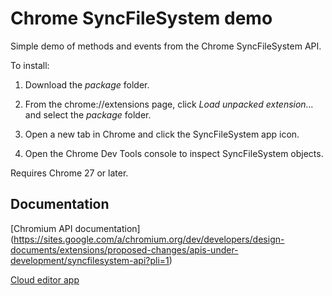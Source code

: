 # Chrome SyncFileSystem demo


Simple demo of methods and events from the Chrome SyncFileSystem API.

To install:

1. Download the _package_ folder.

2. From the chrome://extensions page, click _Load unpacked extension..._ and select the _package_ folder.

3. Open a new tab in Chrome and click the SyncFileSystem app icon.

4. Open the Chrome Dev Tools console to inspect SyncFileSystem objects.

Requires Chrome 27 or later.

## Documentation

[Chromium API documentation] (https://sites.google.com/a/chromium.org/dev/developers/design-documents/extensions/proposed-changes/apis-under-development/syncfilesystem-api?pli=1)

[Cloud editor app](https://code.google.com/a/google.com/p/fileapi-demo/source/browse/#git%2Fcloud-editor)

